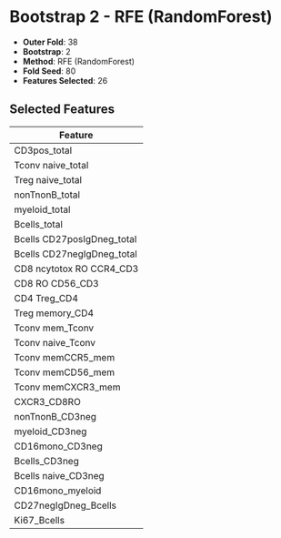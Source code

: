 # Bootstrap 2 - RFE (RandomForest)

- **Outer Fold**: 38
- **Bootstrap**: 2
- **Method**: RFE (RandomForest)
- **Fold Seed**: 80
- **Features Selected**: 26

## Selected Features

| Feature |
|---------|
| CD3pos_total |
| Tconv naive_total |
| Treg naive_total |
| nonTnonB_total |
| myeloid_total |
| Bcells_total |
| Bcells CD27posIgDneg_total |
| Bcells CD27negIgDneg_total |
| CD8 ncytotox RO CCR4_CD3 |
| CD8 RO CD56_CD3 |
| CD4 Treg_CD4 |
| Treg memory_CD4 |
| Tconv mem_Tconv |
| Tconv naive_Tconv |
| Tconv memCCR5_mem |
| Tconv memCD56_mem |
| Tconv memCXCR3_mem |
| CXCR3_CD8RO |
| nonTnonB_CD3neg |
| myeloid_CD3neg |
| CD16mono_CD3neg |
| Bcells_CD3neg |
| Bcells naive_CD3neg |
| CD16mono_myeloid |
| CD27negIgDneg_Bcells |
| Ki67_Bcells |
